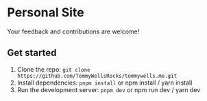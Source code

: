 # Personal Site

Your feedback and contributions are welcome!

## Get started

1. Clone the repo: 
``git clone https://github.com/TommyWellsRocks/tommywells.me.git``
2. Install dependencies:
``pnpm install`` or npm install / yarn install
3. Run the development server:
``pnpm dev`` or npm run dev / yarn dev
